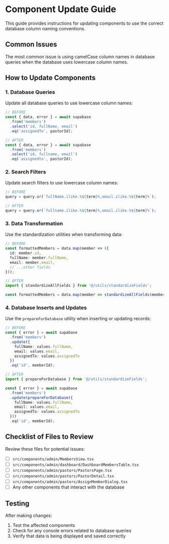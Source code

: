 # Component Update Guide

This guide provides instructions for updating components to use the correct database column naming conventions.

## Common Issues

The most common issue is using camelCase column names in database queries when the database uses lowercase column names.

## How to Update Components

### 1. Database Queries

Update all database queries to use lowercase column names:

```typescript
// BEFORE
const { data, error } = await supabase
  .from('members')
  .select('id, fullName, email')
  .eq('assignedTo', pastorId);

// AFTER
const { data, error } = await supabase
  .from('members')
  .select('id, fullname, email')
  .eq('assignedto', pastorId);
```

### 2. Search Filters

Update search filters to use lowercase column names:

```typescript
// BEFORE
query = query.or(`fullName.ilike.%${term}%,email.ilike.%${term}%`);

// AFTER
query = query.or(`fullname.ilike.%${term}%,email.ilike.%${term}%`);
```

### 3. Data Transformation

Use the standardization utilities when transforming data:

```typescript
// BEFORE
const formattedMembers = data.map(member => ({
  id: member.id,
  fullName: member.fullName,
  email: member.email,
  // ...other fields
}));

// AFTER
import { standardizeAllFields } from '@/utils/standardizeFields';

const formattedMembers = data.map(member => standardizeAllFields(member));
```

### 4. Database Inserts and Updates

Use the `prepareForDatabase` utility when inserting or updating records:

```typescript
// BEFORE
const { error } = await supabase
  .from('members')
  .update({
    fullName: values.fullName,
    email: values.email,
    assignedTo: values.assignedTo
  })
  .eq('id', memberId);

// AFTER
import { prepareForDatabase } from '@/utils/standardizeFields';

const { error } = await supabase
  .from('members')
  .update(prepareForDatabase({
    fullName: values.fullName,
    email: values.email,
    assignedTo: values.assignedTo
  }))
  .eq('id', memberId);
```

## Checklist of Files to Review

Review these files for potential issues:

- [ ] `src/components/admin/MembersView.tsx`
- [ ] `src/components/admin/dashboard/DashboardMembersTable.tsx`
- [ ] `src/components/admin/pastors/PastorsPage.tsx`
- [ ] `src/components/admin/pastors/PastorDetail.tsx`
- [ ] `src/components/admin/pastors/AssignMemberDialog.tsx`
- [ ] Any other components that interact with the database

## Testing

After making changes:

1. Test the affected components
2. Check for any console errors related to database queries
3. Verify that data is being displayed and saved correctly
